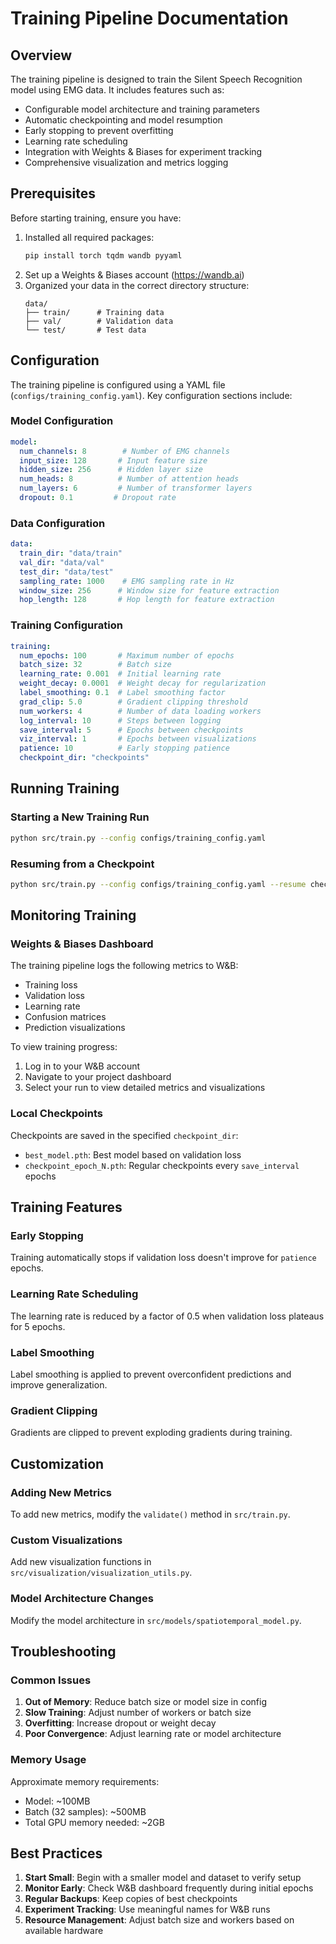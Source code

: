 # Training Pipeline Documentation

## Overview
The training pipeline is designed to train the Silent Speech Recognition model using EMG data. It includes features such as:
- Configurable model architecture and training parameters
- Automatic checkpointing and model resumption
- Early stopping to prevent overfitting
- Learning rate scheduling
- Integration with Weights & Biases for experiment tracking
- Comprehensive visualization and metrics logging

## Prerequisites
Before starting training, ensure you have:
1. Installed all required packages:
   ```bash
   pip install torch tqdm wandb pyyaml
   ```
2. Set up a Weights & Biases account (https://wandb.ai)
3. Organized your data in the correct directory structure:
   ```
   data/
   ├── train/      # Training data
   ├── val/        # Validation data
   └── test/       # Test data
   ```

## Configuration
The training pipeline is configured using a YAML file (`configs/training_config.yaml`). Key configuration sections include:

### Model Configuration
```yaml
model:
  num_channels: 8        # Number of EMG channels
  input_size: 128       # Input feature size
  hidden_size: 256      # Hidden layer size
  num_heads: 8          # Number of attention heads
  num_layers: 6         # Number of transformer layers
  dropout: 0.1         # Dropout rate
```

### Data Configuration
```yaml
data:
  train_dir: "data/train"
  val_dir: "data/val"
  test_dir: "data/test"
  sampling_rate: 1000    # EMG sampling rate in Hz
  window_size: 256      # Window size for feature extraction
  hop_length: 128       # Hop length for feature extraction
```

### Training Configuration
```yaml
training:
  num_epochs: 100       # Maximum number of epochs
  batch_size: 32        # Batch size
  learning_rate: 0.001  # Initial learning rate
  weight_decay: 0.0001  # Weight decay for regularization
  label_smoothing: 0.1  # Label smoothing factor
  grad_clip: 5.0        # Gradient clipping threshold
  num_workers: 4        # Number of data loading workers
  log_interval: 10      # Steps between logging
  save_interval: 5      # Epochs between checkpoints
  viz_interval: 1       # Epochs between visualizations
  patience: 10          # Early stopping patience
  checkpoint_dir: "checkpoints"
```

## Running Training

### Starting a New Training Run
```bash
python src/train.py --config configs/training_config.yaml
```

### Resuming from a Checkpoint
```bash
python src/train.py --config configs/training_config.yaml --resume checkpoints/best_model.pth
```

## Monitoring Training

### Weights & Biases Dashboard
The training pipeline logs the following metrics to W&B:
- Training loss
- Validation loss
- Learning rate
- Confusion matrices
- Prediction visualizations

To view training progress:
1. Log in to your W&B account
2. Navigate to your project dashboard
3. Select your run to view detailed metrics and visualizations

### Local Checkpoints
Checkpoints are saved in the specified `checkpoint_dir`:
- `best_model.pth`: Best model based on validation loss
- `checkpoint_epoch_N.pth`: Regular checkpoints every `save_interval` epochs

## Training Features

### Early Stopping
Training automatically stops if validation loss doesn't improve for `patience` epochs.

### Learning Rate Scheduling
The learning rate is reduced by a factor of 0.5 when validation loss plateaus for 5 epochs.

### Label Smoothing
Label smoothing is applied to prevent overconfident predictions and improve generalization.

### Gradient Clipping
Gradients are clipped to prevent exploding gradients during training.

## Customization

### Adding New Metrics
To add new metrics, modify the `validate()` method in `src/train.py`.

### Custom Visualizations
Add new visualization functions in `src/visualization/visualization_utils.py`.

### Model Architecture Changes
Modify the model architecture in `src/models/spatiotemporal_model.py`.

## Troubleshooting

### Common Issues
1. **Out of Memory**: Reduce batch size or model size in config
2. **Slow Training**: Adjust number of workers or batch size
3. **Overfitting**: Increase dropout or weight decay
4. **Poor Convergence**: Adjust learning rate or model architecture

### Memory Usage
Approximate memory requirements:
- Model: ~100MB
- Batch (32 samples): ~500MB
- Total GPU memory needed: ~2GB

## Best Practices

1. **Start Small**: Begin with a smaller model and dataset to verify setup
2. **Monitor Early**: Check W&B dashboard frequently during initial epochs
3. **Regular Backups**: Keep copies of best checkpoints
4. **Experiment Tracking**: Use meaningful names for W&B runs
5. **Resource Management**: Adjust batch size and workers based on available hardware 